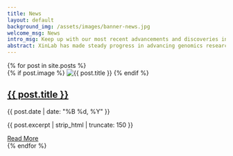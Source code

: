 ```yaml
---
title: News
layout: default
background_img: /assets/images/banner-news.jpg
welcome_msg: News
intro_msg: Keep up with our most recent advancements and discoveries in genomics.
abstract: XinLab has made steady progress in advancing genomics research across various domains. Recent efforts include contributions to plant genome evolution studies, innovations in single-cell and spatial omics technologies, and collaborative work in marine biology, clinical disease research, and agricultural genomics. These achievements reflect the lab's ongoing dedication to methodological refinement, effective data analysis, and meaningful applications, while continuing to align with its mission of contributing to the field of genomics.
---
```


<section class="posts-grid">
  {% for post in site.posts %}
    <article class="post-card">
      {% if post.image %}
        <img src="{{ post.image | relative_url }}" alt="{{ post.title }}" class="post-image">
      {% endif %}
      <h2><a href="{{ post.url | relative_url }}">{{ post.title }}</a></h2>
      <p class="abstract"><i class="fas fa-calendar" aria-hidden="true"></i>  {{ post.date | date: "%B %d, %Y" }}</p>
      <p class="abstract">{{ post.excerpt | strip_html | truncate: 150 }}</p>
      <a href="{{ post.url | relative_url }}" class="read-more">Read More</a>
    </article>
  {% endfor %}
</section>